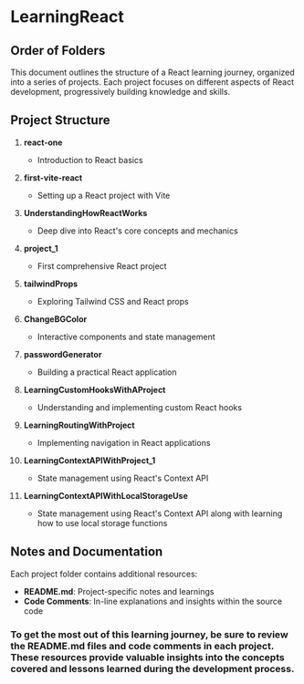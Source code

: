 # LearningReact
## Order of Folders

This document outlines the structure of a React learning journey, organized into a series of projects. Each project focuses on different aspects of React development, progressively building knowledge and skills.

## Project Structure

1. **react-one**
   - Introduction to React basics

2. **first-vite-react**
   - Setting up a React project with Vite

3. **UnderstandingHowReactWorks**
   - Deep dive into React's core concepts and mechanics

4. **project_1**
   - First comprehensive React project

5. **tailwindProps**
   - Exploring Tailwind CSS and React props

6. **ChangeBGColor**
   - Interactive components and state management

7. **passwordGenerator**
   - Building a practical React application

8. **LearningCustomHooksWithAProject**
   - Understanding and implementing custom React hooks

9. **LearningRoutingWithProject**
   - Implementing navigation in React applications

10. **LearningContextAPIWithProject_1**
    - State management using React's Context API

11. **LearningContextAPIWithLocalStorageUse**
    - State management using React's Context API along with learning how to use local storage functions

## Notes and Documentation

Each project folder contains additional resources:

- **README.md**: Project-specific notes and learnings
- **Code Comments**: In-line explanations and insights within the source code

### To get the most out of this learning journey, be sure to review the README.md files and code comments in each project. These resources provide valuable insights into the concepts covered and lessons learned during the development process.
